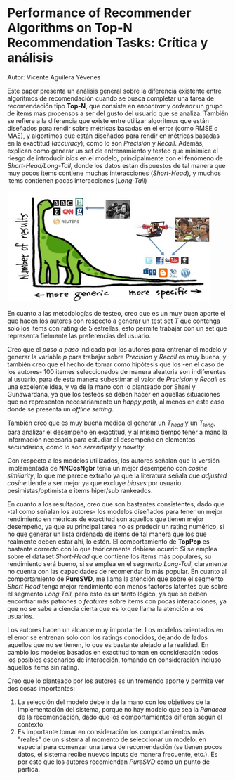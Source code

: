 # Performance of Recommender Algorithms on Top-N Recommendation Tasks: Crítica y análisis

Autor: Vicente Aguilera Yévenes

Este paper presenta un análisis general sobre la diferencia existente entre algoritmos de recomendación cuando se busca completar una tarea de recomendación tipo **Top-N**, que consiste en *encontrar* y *ordenar* un grupo de items más propensos a ser del gusto del usuario que se analiza. También se refiere a la diferencia que existe entre utilizar algoritmos que están diseñados para rendir sobre métricas basadas en el error (como RMSE o MAE), y algortimos que están diseñados para rendir en métricas basadas en la exactitud (*accuracy*), como lo son *Precision* y *Recall*. Además, explican como generar un set de entrenamiento y testeo que minimice el riesgo de introducir *bias* en el modelo, principalmente con el fenómeno de *Short-Head/Long-Tail*, donde los datos están dispuestos de tal manera que muy pocos items contiene muchas interacciones (*Short-Head*), y muchos items contienen pocas interacciones (*Long-Tail*)

<img src="img/short_head_long_tail.png" style="zoom:67%;" />

En cuanto a las metodologías de testeo, creo que es un muy buen aporte el que hacen los autores con respecto a generar un test set $T$ que contenga solo los items con rating de 5 estrellas, esto permite trabajar con un set que representa fielmente las preferencias del usuario.

Creo que el *paso a paso* indicado por los autores para entrenar el modelo y generar la variable $p$ para trabajar sobre *Precision* y *Recall* es muy buena, y también creo que el hecho de tomar como hipótesis que los -en el caso de los autores- 100 itemes seleccionados de manera aleatoria son indiferentes al usuario, para de esta manera subestimar el valor de *Precision* y *Recall* es una excelente idea, y va de la mano con lo planteado por Shani y Gunawardana, ya que los testeos se deben hacer en aquellas situaciones que no representen necesariamente un *happy path*, al menos en este caso donde se presenta un *offline setting*.

También creo que es muy buena medida el generar un $T_{head}$ y un $T_{long}$, para analizar el desempeño en exactitud, y al mismo tiempo tener a mano la información necesaria para estudiar el desempeño en elementos secundarios, como lo son *serendipity* y *novelty*.

Con respecto a los modelos utilizados, los autores señalan que la versión implementada de **NNCosNgbr** tenia un mejor desempeño con *cosine similarity*, lo que me parece extraño ya que la literatura señala que *adjusted cosine* tiende a ser mejor ya que excluye *biases* por usuario pesimistas/optimista e items hiper/sub rankeados.

En cuanto a los resultados, creo que son bastantes consistentes, dado que -tal como señalan los autores- los modelos diseñados para tener un mejor rendimiento en métricas de exactitud son aquellos que tienen mejor desempeño, ya que su principal tarea no es predecir un rating numérico, si no que generar un lista ordenada de items de tal manera que los que realmente deben estar ahí, lo estén. El comportamiento de **TopPop** es bastante correcto con lo que teóricamente debiese ocurrir: Si se emplea sobre el dataset *Short-Head* que contiene los items más populares, su rendimiento será bueno, si se emplea en el segmento *Long-Tail*, claramente no cuenta con las capacidades de recomendar lo más popular. En cuanto al comportamiento de **PureSVD**, me llama la atención que sobre el segmento *Short Head* tenga mejor rendimiento con menos factores latentes que sobre el segmento *Long Tail*, pero esto es un tanto lógico, ya que se deben encontrar más patrones o *features* sobre items con pocas interacciones, ya que no se sabe a ciencia cierta que es lo que llama la atención a los usuarios.

Los autores hacen un alcance muy importante: Los modelos orientados en el error se entrenan solo con los ratings conocidos, dejando de lados aquellos que no se tienen, lo que es bastante alejado a la realidad. En cambio los modelos basados en exactitud toman en consideración todos los posibles escenarios de interacción, tomando en consideración incluso aquellos items sin rating.

Creo que lo planteado por los autores es un tremendo aporte y permite ver dos cosas importantes:

1. La selección del modelo debe ir de la mano con los objetivos de la implementación del sistema, porque no hay modelo que sea la *Panacea* de la recomendación, dado que los comportamientos difieren según el contexto
2. Es importante tomar en consideración los comportamientos más "reales" de un sistema al momento de seleccionar un modelo, en especial para comenzar una tarea de recomendación (se tienen pocos datos, el sistema recibe nuevos inputs de manera frecuente, etc.). Es por esto que los autores recomiendan *PureSVD* como un punto de partida.